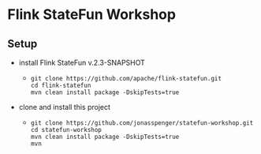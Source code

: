 # Flink StateFun Workshop

## Setup
* install Flink StateFun v.2.3-SNAPSHOT
  * ```
    git clone https://github.com/apache/flink-statefun.git
    cd flink-statefun
    mvn clean install package -DskipTests=true
    ```
* clone and install this project
  * ```
    git clone https://github.com/jonasspenger/statefun-workshop.git
    cd statefun-workshop
    mvn clean install package -DskipTests=true
    mvn 
    ```

